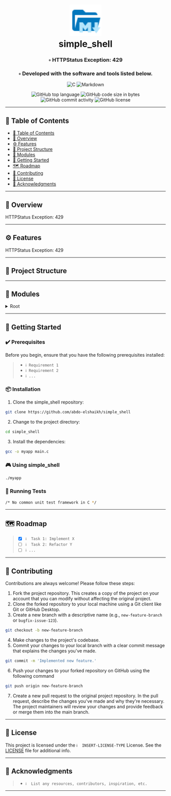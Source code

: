 <div align="center">
<h1 align="center">
<img src="https://raw.githubusercontent.com/PKief/vscode-material-icon-theme/ec559a9f6bfd399b82bb44393651661b08aaf7ba/icons/folder-markdown-open.svg" width="100" />
<br>simple_shell
</h1>
<h3>◦ HTTPStatus Exception: 429</h3>
<h3>◦ Developed with the software and tools listed below.</h3>

<p align="center">
<img src="https://img.shields.io/badge/C-A8B9CC.svg?style&logo=C&logoColor=black" alt="C" />
<img src="https://img.shields.io/badge/Markdown-000000.svg?style&logo=Markdown&logoColor=white" alt="Markdown" />
</p>
<img src="https://img.shields.io/github/languages/top/abdo-elshaikh/simple_shell?style&color=5D6D7E" alt="GitHub top language" />
<img src="https://img.shields.io/github/languages/code-size/abdo-elshaikh/simple_shell?style&color=5D6D7E" alt="GitHub code size in bytes" />
<img src="https://img.shields.io/github/commit-activity/m/abdo-elshaikh/simple_shell?style&color=5D6D7E" alt="GitHub commit activity" />
<img src="https://img.shields.io/github/license/abdo-elshaikh/simple_shell?style&color=5D6D7E" alt="GitHub license" />
</div>

---

## 📒 Table of Contents
- [📒 Table of Contents](#-table-of-contents)
- [📍 Overview](#-overview)
- [⚙️ Features](#-features)
- [📂 Project Structure](#project-structure)
- [🧩 Modules](#modules)
- [🚀 Getting Started](#-getting-started)
- [🗺 Roadmap](#-roadmap)
- [🤝 Contributing](#-contributing)
- [📄 License](#-license)
- [👏 Acknowledgments](#-acknowledgments)

---


## 📍 Overview

HTTPStatus Exception: 429

---

## ⚙️ Features

HTTPStatus Exception: 429

---


## 📂 Project Structure




---

## 🧩 Modules

<details closed><summary>Root</summary>

| File                                                                                                                   | Summary                   |
| ---                                                                                                                    | ---                       |
| [alias.c](https://github.com/abdo-elshaikh/simple_shell/blob/main/alias.c)                                             | HTTPStatus Exception: 429 |
| [main.c](https://github.com/abdo-elshaikh/simple_shell/blob/main/main.c)                                               | HTTPStatus Exception: 429 |
| [redirect.c](https://github.com/abdo-elshaikh/simple_shell/blob/main/redirect.c)                                       | HTTPStatus Exception: 429 |
| [hsh.h](https://github.com/abdo-elshaikh/simple_shell/blob/main/hsh.h)                                                 | HTTPStatus Exception: 429 |
| [start_shell_non_interactive.c](https://github.com/abdo-elshaikh/simple_shell/blob/main/start_shell_non_interactive.c) | HTTPStatus Exception: 429 |
| [getline.c](https://github.com/abdo-elshaikh/simple_shell/blob/main/getline.c)                                         | HTTPStatus Exception: 429 |
| [execute.c](https://github.com/abdo-elshaikh/simple_shell/blob/main/execute.c)                                         | HTTPStatus Exception: 429 |
| [path.c](https://github.com/abdo-elshaikh/simple_shell/blob/main/path.c)                                               | HTTPStatus Exception: 429 |
| [read_streame.c](https://github.com/abdo-elshaikh/simple_shell/blob/main/read_streame.c)                               | HTTPStatus Exception: 429 |
| [handel.c](https://github.com/abdo-elshaikh/simple_shell/blob/main/handel.c)                                           | HTTPStatus Exception: 429 |
| [pipe_commands.c](https://github.com/abdo-elshaikh/simple_shell/blob/main/pipe_commands.c)                             | HTTPStatus Exception: 429 |
| [split_line.c](https://github.com/abdo-elshaikh/simple_shell/blob/main/split_line.c)                                   | HTTPStatus Exception: 429 |
| [environ.c](https://github.com/abdo-elshaikh/simple_shell/blob/main/environ.c)                                         | HTTPStatus Exception: 429 |
| [proccess.c](https://github.com/abdo-elshaikh/simple_shell/blob/main/proccess.c)                                       | HTTPStatus Exception: 429 |
| [shell_intractive.c](https://github.com/abdo-elshaikh/simple_shell/blob/main/shell_intractive.c)                       | HTTPStatus Exception: 429 |
| [builtins_command.c](https://github.com/abdo-elshaikh/simple_shell/blob/main/builtins_command.c)                       | HTTPStatus Exception: 429 |

</details>

---

## 🚀 Getting Started

### ✔️ Prerequisites

Before you begin, ensure that you have the following prerequisites installed:
> - `ℹ️ Requirement 1`
> - `ℹ️ Requirement 2`
> - `ℹ️ ...`

### 📦 Installation

1. Clone the simple_shell repository:
```sh
git clone https://github.com/abdo-elshaikh/simple_shell
```

2. Change to the project directory:
```sh
cd simple_shell
```

3. Install the dependencies:
```sh
gcc -o myapp main.c
```

### 🎮 Using simple_shell

```sh
./myapp
```

### 🧪 Running Tests
```sh
/* No common unit test framework in C */
```

---


## 🗺 Roadmap

> - [X] `ℹ️  Task 1: Implement X`
> - [ ] `ℹ️  Task 2: Refactor Y`
> - [ ] `ℹ️ ...`


---

## 🤝 Contributing

Contributions are always welcome! Please follow these steps:
1. Fork the project repository. This creates a copy of the project on your account that you can modify without affecting the original project.
2. Clone the forked repository to your local machine using a Git client like Git or GitHub Desktop.
3. Create a new branch with a descriptive name (e.g., `new-feature-branch` or `bugfix-issue-123`).
```sh
git checkout -b new-feature-branch
```
4. Make changes to the project's codebase.
5. Commit your changes to your local branch with a clear commit message that explains the changes you've made.
```sh
git commit -m 'Implemented new feature.'
```
6. Push your changes to your forked repository on GitHub using the following command
```sh
git push origin new-feature-branch
```
7. Create a new pull request to the original project repository. In the pull request, describe the changes you've made and why they're necessary.
The project maintainers will review your changes and provide feedback or merge them into the main branch.

---

## 📄 License

This project is licensed under the `ℹ️  INSERT-LICENSE-TYPE` License. See the [LICENSE](https://docs.github.com/en/communities/setting-up-your-project-for-healthy-contributions/adding-a-license-to-a-repository) file for additional info.

---

## 👏 Acknowledgments

> - `ℹ️  List any resources, contributors, inspiration, etc.`

---

